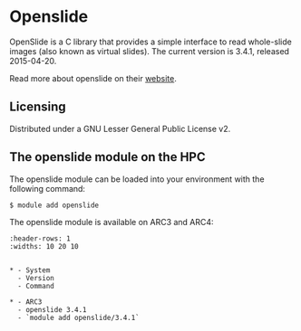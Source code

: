 # Openslide

OpenSlide is a C library that provides a simple interface to read whole-slide images (also known as virtual slides). The current version is 3.4.1, released 2015-04-20.

Read more about openslide on their [website](https://openslide.org/).



## Licensing 

Distributed under a GNU Lesser General Public License v2.



## The openslide module on the HPC

The openslide module can be loaded into your environment with the following command:

```bash
$ module add openslide
```

The openslide module is available on ARC3 and ARC4:

```{list-table}
:header-rows: 1
:widths: 10 20 10


* - System
  - Version
  - Command

* - ARC3
  - openslide 3.4.1
  - `module add openslide/3.4.1`

```